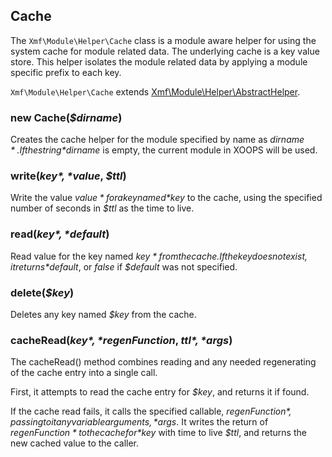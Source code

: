 ## Cache

The `Xmf\Module\Helper\Cache` class is a module aware helper for using the system cache for module
related data. The underlying cache is a key value store. This helper isolates the module related data
by applying a module specific prefix to each key.

`Xmf\Module\Helper\Cache` extends [Xmf\Module\Helper\AbstractHelper](abstracthelper.php).

### new Cache(*$dirname*)

Creates the cache helper for the module specified by name as *$dirname*.
If the string *$dirname* is empty, the current module in XOOPS will be used.

### write(*$key*, *$value*, *$ttl*)

Write the value *$value* for a key named *$key* to the cache, using the specified number of seconds in *$ttl*
as the time to live.

### read(*$key*, *$default*)

Read value for the key named *$key* from the cache. If the key does not exist, it returns
*$default*, or *false* if *$default* was not specified.

### delete(*$key*)

Deletes any key named *$key* from the cache.

### cacheRead(*$key*, *$regenFunction*, *$ttl*, *$args*)

The cacheRead() method combines reading and any needed regenerating of the cache entry into a single call.

First, it attempts to read the cache entry for *$key*, and returns it if found.

If the cache read fails, it calls the specified callable, *$regenFunction*, passing to it any
variable arguments,  *$args*. It writes the return of *$regenFunction* to the cache for *$key*
with time to live *$ttl*, and returns the new cached value to the caller.
